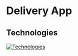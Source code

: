 # Delivery App
## Technologies
[![Technologies](https://skillicons.dev/icons?i=js%2Creact%2Cexpress%2Chtml%2Ctailwind%2Credux%2Cmongodb%2Ccss&perline=15&theme=dark)](https://skillicons.dev)
